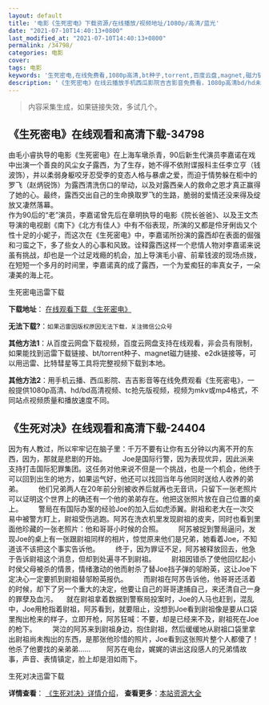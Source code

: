 ```yaml
---
layout: default
title: '电影《生死密电》下载资源/在线播放/视频地址/1080p/高清/蓝光'
date: "2021-07-10T14:40:13+0800"
last_modified_at: "2021-07-10T14:40:13+0800"
permalink: /34798/
categories: 电影
cover:
tags: 电影
keywords: '生死密电,在线免费看,1080p高清,bt种子,torrent,百度云盘,magnet,磁力链,迅雷下载资源'
description: '《生死密电》在线云播放手机西瓜影院吉吉影音免费看，1080p高清bd/hd未删减完整版和tc抢先枪版，mkv/mp4格式，附带bt/torrent种子、magnet/磁力链、百度云盘、网盘资源迅雷下载链接'
---
```


>内容采集生成，如果链接失效，多试几个。


## 《生死密电》在线观看和高清下载-34798

由毛小睿执导的电影《生死密电》在上海车墩杀青，90后新生代演员李嘉诺在戏中出演一个善良的风尘女子露西，为了生存，她不得不依附谍报科主任李立亨（钱波饰），并以柔弱身躯咬牙忍受李的变态人格与暴虐之爱，而迫于情势躲在柜中的罗飞（赵炳锐饰）为露西清洗伤口的举动，以及对露西亲人的救命之恩才真正赢得了她的心。最终，露西交出自己的生命换取罗飞的生路，脆弱的爱情还没来得及绽放又凄然落幕。<br /> 作为90后的“老&rdquo;演员，李嘉诺曾先后在章明执导的电影《院长爸爸》、以及王文杰导演的电视剧《南下》《北方有佳人》中有不俗表现，所演的又都是伶牙俐齿又个性十足的小妮子，而这次在《生死密电》中，李嘉诺所扮演的露西却在表面的倔强和刁蛮之下，多了些女人的心事和风致。诠释露西这样一个悲情人物对李嘉诺来说虽有挑战，却也是一个过足戏瘾的机会，加上导演毛小睿、前辈钱波的现场点拨，在短短一个多月的时间里，李嘉诺真的成了露西，一个为爱痴狂的率真女子，一朵凄美的海上花。</p>


生死密电迅雷下载

**下载地址**： [在线观看下载 《生死密电》](https://www.993dy.com//vod-detail-id-14137.html) 


**无法下载?**：`如果迅雷因版权原因无法下载，关注微信公众号 `

**其他方法1**：从百度云网盘下载视频，百度云网盘支持在线观看，非会员有限制，如果能找到迅雷下载链接、bt/torrent种子、magnet磁力链接、e2dk链接等，可以用迅雷、比特彗星等工具将完整视频下载到本地。

**其他方法2**：用手机云播、西瓜影院、吉吉影音等在线免费观看《生死密电》，一般提供1080p高清、hd/bd高清视频、tc抢先版视频，视频为mkv或mp4格式，不同站点视频质量和播放速度不同。


## 《生死对决》在线观看和高清下载-24404

因为有人教过，所以牢牢记在脑子里：千万不要有让你有五分钟以内离不开的东西，因为，那就是悲剧的开始。 　　Joe是国际行警，因为表现优异，因此派来支持打击国际犯罪集团。这任务对他来说不但是一个挑战，也是一个机会，他终于可以回到出生的地方，如果运气好，他还可以找回当年与他同时送给人收养的弟弟。 　　他们兄弟两人在20年前分别被收养后就再也无音讯，只留下一张老照片可以证明这个世界上的确还有一个他的弟弟存在。他把这张照片放在自己位置的桌上。 　　警局在有国际办案的经验Joe的加入后如虎添翼。尉祖和老大在一次交易中被警方盯上，尉祖受伤逃跑。阿苏在洗衣机里发现尉祖的皮夹，同时也看到里面他珍藏的一张老照片：他和哥哥小时候的合照。 　　阿苏被捉到警局逼问，发现Joe的桌上有一张跟尉祖同样的相片，惊觉原来他们是兄弟，她看着Joe，不知道该不该把这个事实告诉他。 　　终于，因为罪证不足，阿苏被释放回去，他急于告诉尉祖这个消息，但却到处遍寻不到尉祖。 　　尉祖因错杀了使他回忆起小时侯父母被杀的情景，情绪激动的他而射杀了替Joe挡子弹的邬盼英，这让Joe下定决心一定要抓到尉祖替邬盼英报仇。 　　而尉祖在阿苏告诉他，他哥哥还活着的时候，却下了另一个重大的决定，他要让自己的哥哥逮捕自己，来还清自己一身的罪孽及血污。 　就在尉祖拿着数据到警察局投案时，Joe的人马也赶到，混乱中，Joe用枪指着尉祖，阿苏看到，就要阻止，没想到Joe看到尉祖像是要从口袋里掏出枪来的样子，立即开枪，阿苏狂喊：不要，却是已经来不及，尉祖死在Joe的枪下。 　　哭泣的阿苏来到尉祖身边，抱住尉祖，然后缓缓地从尉祖口袋里拿出尉祖尚未掏出的东西，是那张他珍惜的照片，Joe看到这张照片整个人都傻了！他杀了他要找的亲弟弟…… 　　阿苏在电台，娓娓的讲出这段感人的兄弟情故事，声音、表情镇定，脸上却是泪如雨下。


生死对决迅雷下载

**详情查看**： [《生死对决》详情介绍](/movie/24404/)， **查看更多**：[本站资源大全](/movie/t/all/)

